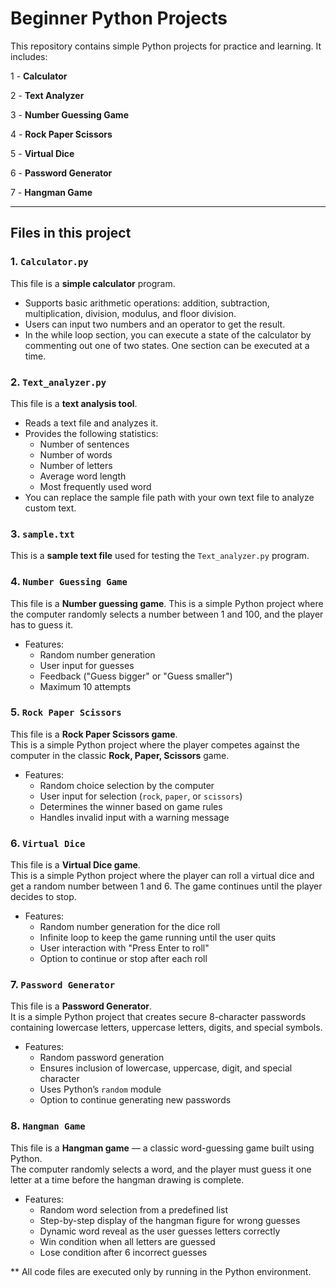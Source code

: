 # Beginner Python Projects

This repository contains simple Python projects for practice and learning. It includes:

1 - **Calculator**

2 - **Text Analyzer**

3 - **Number Guessing Game**

4 - **Rock Paper Scissors**

5 - **Virtual Dice**

6 - **Password Generator**

7 - **Hangman Game**

---

## Files in this project

### 1. `Calculator.py`
This file is a **simple calculator** program.  
- Supports basic arithmetic operations: addition, subtraction, multiplication, division, modulus, and floor division.  
- Users can input two numbers and an operator to get the result.
- In the while loop section, you can execute a state of the calculator by commenting out one of two states. One section can be executed at a time.

### 2. `Text_analyzer.py`
This file is a **text analysis tool**.  
- Reads a text file and analyzes it.  
- Provides the following statistics:
  - Number of sentences  
  - Number of words  
  - Number of letters  
  - Average word length  
  - Most frequently used word  
- You can replace the sample file path with your own text file to analyze custom text.

### 3. `sample.txt`
This is a **sample text file** used for testing the `Text_analyzer.py` program.



### 4.  `Number Guessing Game`
This file is a **Number guessing game**. 
This is a simple Python project where the computer randomly selects a number between 1 and 100, and the player has to guess it.
- Features:
  - Random number generation  
  - User input for guesses  
  - Feedback ("Guess bigger" or "Guess smaller")  
  - Maximum 10 attempts  

### 5. `Rock Paper Scissors`
This file is a **Rock Paper Scissors game**.  
This is a simple Python project where the player competes against the computer in the classic **Rock, Paper, Scissors** game.
- Features:  
  - Random choice selection by the computer  
  - User input for selection (`rock`, `paper`, or `scissors`)  
  - Determines the winner based on game rules  
  - Handles invalid input with a warning message
  
### 6. `Virtual Dice`
This file is a **Virtual Dice game**.  
This is a simple Python project where the player can roll a virtual dice and get a random number between 1 and 6. The game continues until the player decides to stop.
- Features:  
  - Random number generation for the dice roll  
  - Infinite loop to keep the game running until the user quits  
  - User interaction with "Press Enter to roll"  
  - Option to continue or stop after each roll  

### 7. `Password Generator`
This file is a **Password Generator**.  
It is a simple Python project that creates secure 8-character passwords containing lowercase letters, uppercase letters, digits, and special symbols.  
- Features:
  - Random password generation  
  - Ensures inclusion of lowercase, uppercase, digit, and special character  
  - Uses Python’s `random` module  
  - Option to continue generating new passwords  

### 8. `Hangman Game`
This file is a **Hangman game** — a classic word-guessing game built using Python.  
The computer randomly selects a word, and the player must guess it one letter at a time before the hangman drawing is complete.
- Features:
  - Random word selection from a predefined list
  - Step-by-step display of the hangman figure for wrong guesses  
  - Dynamic word reveal as the user guesses letters correctly  
  - Win condition when all letters are guessed  
  - Lose condition after 6 incorrect guesses  

** All code files are executed only by running in the Python environment.